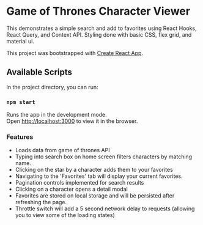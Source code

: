 # Game of Thrones Character Viewer
This demonstrates a simple search and add to favorites using React Hooks, React Query, and Context API. 
Styling done with basic CSS, flex grid, and material ui. 

This project was bootstrapped with [Create React App](https://github.com/facebook/create-react-app).

## Available Scripts

In the project directory, you can run:

### `npm start`

Runs the app in the development mode.<br />
Open [http://localhost:3000](http://localhost:3000) to view it in the browser.


### Features 
* Loads data from game of thrones API
* Typing into search box on home screen filters characters by matching name.
* Clicking on the star by a character adds them to your favorites
* Navigating to the 'Favorites' tab will display your current favorites.
* Pagination controls implemented for search results
* Clicking on a character opens a detail modal
* Favorites are stored on local storage and will be persisted after refreshing the page.
* Throttle switch will add a 5 second network delay to requests (allowing you to view some of the loading states)

